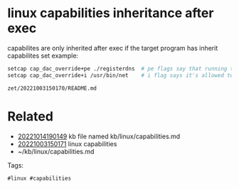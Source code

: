 # linux capabilities inheritance after exec
capabilites are only inherited after exec if the target program has inherit capabilites set
example:
```bash
setcap cap_dac_override+pe ./registerdns  # pe flags say that running the program acquires the capability.
setcap cap_dac_override+i /usr/bin/net    # i flag says it's allowed to inherit the capability from the calling program.
```

` zet/20221003150170/README.md `

# Related

- [20221014190149](/zet/20221014190149/README.md) kb file named kb/linux/capabilities.md
- [20221003150171](/zet/20221003150171/README.md) linux capabilities
- ~/kb/linux/capabilities.md

Tags:

    #linux #capabilities 
